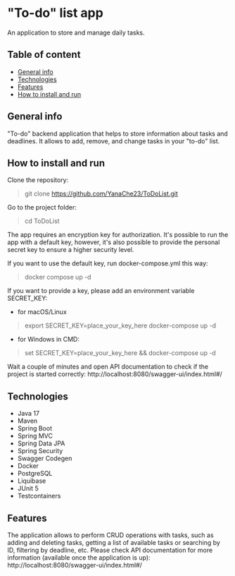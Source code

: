 # "To-do" list app
An application to store and manage daily tasks.

## Table of content 
 - [General info](#general-info) 
 - [Technologies](#technologies)
 - [Features](#features)
 - [How to install and run](#how-to-install-and-run)
 
## General info
"To-do" backend application that helps to store information about tasks and deadlines. It allows to add, remove, and change tasks in your "to-do" list. 

## How to install and run 
Clone the repository: 
> git clone https://github.com/YanaChe23/ToDoList.git

Go to the project folder:
> cd ToDoList

The app requires an encryption key for authorization. It's possible to run the app with a default key, however, it's also possible to provide the personal secret key to ensure a higher security level.

If you want to use the default key, run docker-compose.yml this way: 
> docker compose up -d 

If you want to provide a key, please add an environment variable SECRET_KEY:  
- for macOS/Linux
> export SECRET_KEY=place_your_key_here docker-compose up -d

- for Windows in CMD: 
> set SECRET_KEY=place_your_key_here && docker-compose up -d

Wait a couple of minutes and open API documentation to check if the project is started correctly: 
http://localhost:8080/swagger-ui/index.html#/

## Technologies
- Java 17 
- Maven
- Spring Boot 
- Spring MVC
- Spring Data JPA
- Spring Security
- Swagger Codegen 
- Docker
- PostgreSQL
- Liquibase
- JUnit 5
- Testcontainers

## Features
The application allows to perform CRUD operations with tasks, such as adding and deleting tasks, getting a list of available tasks or searching by ID, filtering by deadline, etc. 
Please check API documentation for more information (available once the application is up): http://localhost:8080/swagger-ui/index.html#/

